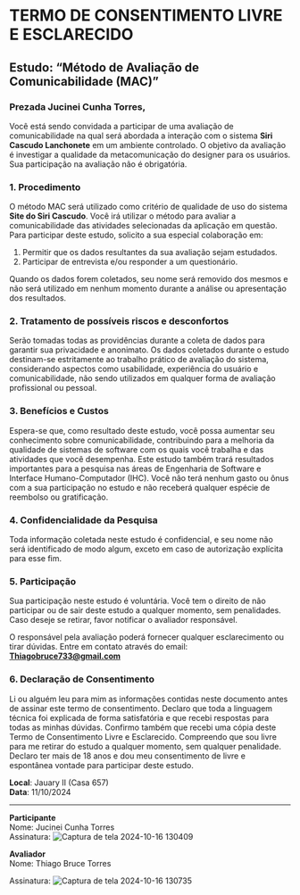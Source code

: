 # TERMO DE CONSENTIMENTO LIVRE E ESCLARECIDO

## Estudo: “Método de Avaliação de Comunicabilidade (MAC)”

### Prezada Jucinei Cunha Torres,

Você está sendo convidada a participar de uma avaliação de comunicabilidade na qual será abordada a interação com o sistema **Siri Cascudo Lanchonete** em um ambiente controlado. O objetivo da avaliação é investigar a qualidade da metacomunicação do designer para os usuários. Sua participação na avaliação não é obrigatória.

### 1. Procedimento
O método MAC será utilizado como critério de qualidade de uso do sistema **Site do Siri Cascudo**. Você irá utilizar o método para avaliar a comunicabilidade das atividades selecionadas da aplicação em questão. Para participar deste estudo, solicito a sua especial colaboração em:  
1. Permitir que os dados resultantes da sua avaliação sejam estudados.  
2. Participar de entrevista e/ou responder a um questionário.

Quando os dados forem coletados, seu nome será removido dos mesmos e não será utilizado em nenhum momento durante a análise ou apresentação dos resultados.

### 2. Tratamento de possíveis riscos e desconfortos
Serão tomadas todas as providências durante a coleta de dados para garantir sua privacidade e anonimato. Os dados coletados durante o estudo destinam-se estritamente ao trabalho prático de avaliação do sistema, considerando aspectos como usabilidade, experiência do usuário e comunicabilidade, não sendo utilizados em qualquer forma de avaliação profissional ou pessoal.

### 3. Benefícios e Custos
Espera-se que, como resultado deste estudo, você possa aumentar seu conhecimento sobre comunicabilidade, contribuindo para a melhoria da qualidade de sistemas de software com os quais você trabalha e das atividades que você desempenha. Este estudo também trará resultados importantes para a pesquisa nas áreas de Engenharia de Software e Interface Humano-Computador (IHC). Você não terá nenhum gasto ou ônus com a sua participação no estudo e não receberá qualquer espécie de reembolso ou gratificação.

### 4. Confidencialidade da Pesquisa
Toda informação coletada neste estudo é confidencial, e seu nome não será identificado de modo algum, exceto em caso de autorização explícita para esse fim.

### 5. Participação
Sua participação neste estudo é voluntária. Você tem o direito de não participar ou de sair deste estudo a qualquer momento, sem penalidades. Caso deseje se retirar, favor notificar o avaliador responsável.

O responsável pela avaliação poderá fornecer qualquer esclarecimento ou tirar dúvidas. Entre em contato através do email:  
**Thiagobruce733@gmail.com**

### 6. Declaração de Consentimento
Li ou alguém leu para mim as informações contidas neste documento antes de assinar este termo de consentimento. Declaro que toda a linguagem técnica foi explicada de forma satisfatória e que recebi respostas para todas as minhas dúvidas. Confirmo também que recebi uma cópia deste Termo de Consentimento Livre e Esclarecido. Compreendo que sou livre para me retirar do estudo a qualquer momento, sem qualquer penalidade. Declaro ter mais de 18 anos e dou meu consentimento de livre e espontânea vontade para participar deste estudo.

**Local**: Jauary II (Casa 657)  
**Data**: 11/10/2024

---

**Participante**  
Nome: Jucinei Cunha Torres  
Assinatura: ![Captura de tela 2024-10-16 130409](https://github.com/user-attachments/assets/8c6a83d1-fb5d-4e1e-9949-9a7d8714e452)

**Avaliador**  
Nome: Thiago Bruce Torres

Assinatura: ![Captura de tela 2024-10-16 130735](https://github.com/user-attachments/assets/cb670bf8-0cdd-4a40-ae45-50d56092aa42) 
